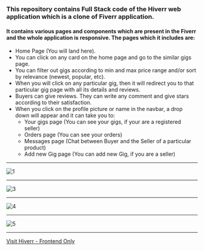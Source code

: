 ### This repository contains Full Stack code of the Hiverr web application which is a clone of Fiverr application.

#### It contains various pages and components which are present in the Fiverr and the whole application is responsive. The pages which it includes are:
* Home Page (You will land here).
* You can click on any card on the home page and go to the similar gigs page.
* You can filter out gigs according to min and max price range and/or sort by relevance (newest, popular, etc).
* When you will click on any particular gig, then it will redirect you to that particular gig page with all its details and reviews.
* Buyers can give reviews. They can write any comment and give stars according to their satisfaction.
* When you click on the profile picture or name in the navbar, a drop down will appear and it can take you to:
  * Your gigs page (You can see your gigs, if your are a registered seller)
  * Orders page (You can see your orders)
  * Messages page (Chat between Buyer and the Seller of a particular product)
  * Add new Gig page (You can add new Gig, if you are a seller)
  
***
![1](https://user-images.githubusercontent.com/70688937/232203202-e88b7424-8680-4e6b-8af6-9ff1a8c96531.png)
***
![3](https://user-images.githubusercontent.com/70688937/232202737-1bcf3cab-93c5-4ced-9762-8bb8f11686ad.png)
***
![4](https://user-images.githubusercontent.com/70688937/232202753-2cab4b5a-8a04-4687-b98d-d566248e5b1a.png)
***
![5](https://user-images.githubusercontent.com/70688937/232202764-427f0f77-30fc-4374-9126-bdd34d3fe46b.png)
***
[Visit Hiverr - Frontend Only](https://hiverr.netlify.app)
